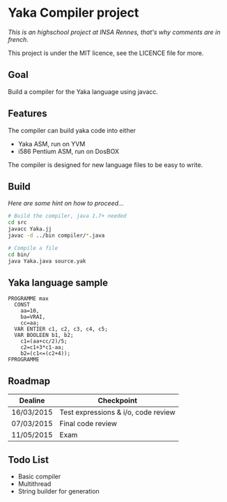 Yaka Compiler project
================
*This is an highschool project at INSA Rennes, that's why comments are in french.*

This project is under the MIT licence, see the LICENCE file for more.

Goal
----
Build a compiler for the Yaka language using javacc.

Features
--------
The compiler can build yaka code into either
* Yaka ASM, run on YVM
* i586 Pentium ASM, run on DosBOX

The compiler is designed for new language files to be easy to write.

Build
-----
*Here are some hint on how to proceed...*
```BASH
# Build the compiler, java 1.7+ needed
cd src
javacc Yaka.jj
javac -d ../bin compiler/*.java

# Compile a file
cd bin/
java Yaka.java source.yak
```

Yaka language sample
--------------------

```YAKA
PROGRAMME max
  CONST
    aa=10,
    ba=VRAI,
    cc=aa;
  VAR ENTIER c1, c2, c3, c4, c5;
  VAR BOOLEEN b1, b2;
    c1=(aa+cc/2)/5;
    c2=c1+3*c1-aa;
    b2=(c1<=(c2+4));
FPROGRAMME
```

Roadmap
-------

Dealine    | Checkpoint
-----------|-----------
16/03/2015 | Test expressions & i/o, code review
07/03/2015 | Final code review
11/05/2015 | Exam

Todo List
---------

* Basic compiler
* Multithread
* String builder for generation
